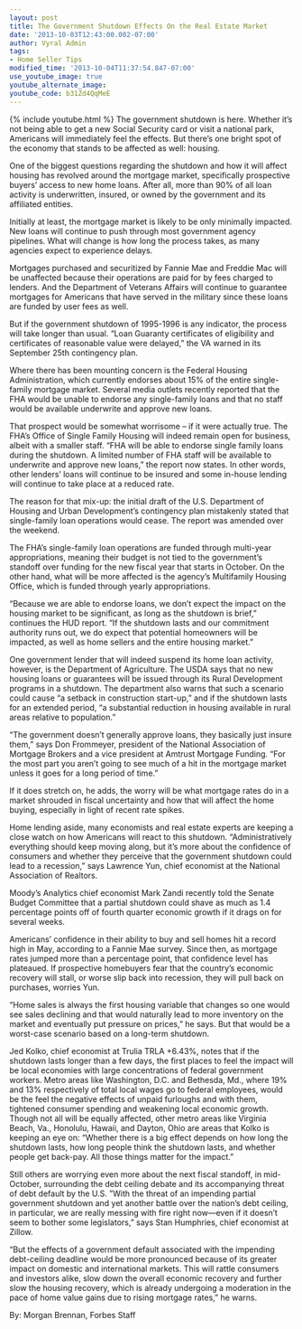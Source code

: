```yaml
---
layout: post
title: The Government Shutdown Effects On the Real Estate Market
date: '2013-10-03T12:43:00.002-07:00'
author: Vyral Admin
tags:
- Home Seller Tips
modified_time: '2013-10-04T11:37:54.847-07:00'
use_youtube_image: true
youtube_alternate_image:
youtube_code: b31Zd4QqMeE
---
```

{% include youtube.html %}
The government shutdown is here. Whether it’s not being able to get a new Social Security card or visit a national park, Americans will immediately feel the effects. But there’s one bright spot of the economy that stands to be affected as well: housing.

One of the biggest questions regarding the shutdown and how it will affect housing has revolved around the mortgage market, specifically prospective buyers’ access to new home loans. After all, more than 90% of all loan activity is underwritten, insured, or owned by the government and its affiliated entities.

Initially at least, the mortgage market is likely to be only minimally impacted. New loans will continue to push through most government agency pipelines. What will change is how long the process takes, as many agencies expect to experience delays.

Mortgages purchased and securitized by Fannie Mae and Freddie Mac will be unaffected because their operations are paid for by fees charged to lenders. And the Department of Veterans Affairs will continue to guarantee mortgages for Americans that have served in the military since these loans are funded by user fees as well.

But if the government shutdown of 1995-1996 is any indicator, the process will take longer than usual. “Loan Guaranty certificates of eligibility and certificates of reasonable value were delayed,” the VA warned in its September 25th contingency plan.

Where there has been mounting concern is the Federal Housing Administration, which currently endorses about 15% of the entire single-family mortgage market. Several media outlets recently reported that the FHA would be unable to endorse any single-family loans and that no staff would be available underwrite and approve new loans.

That prospect would be somewhat worrisome – if it were actually true. The FHA’s Office of Single Family Housing will indeed remain open for business, albeit with a smaller staff. “FHA will be able to endorse single family loans during the shutdown. A limited number of FHA staff will be available to underwrite and approve new loans,” the report now states. In other words, other lenders’ loans will continue to be insured and some in-house lending will continue to take place at a reduced rate.

The reason for that mix-up: the initial draft of the U.S. Department of Housing and Urban Development’s contingency plan mistakenly stated that single-family loan operations would cease. The report was amended over the weekend.

The FHA’s single-family loan operations are funded through multi-year appropriations, meaning their budget is not tied to the government’s standoff over funding for the new fiscal year that starts in October. On the other hand, what will be more affected is the agency’s Multifamily Housing Office, which is funded through yearly appropriations.

“Because we are able to endorse loans, we don’t expect the impact on the housing market to be significant, as long as the shutdown is brief,” continues the HUD report. “If the shutdown lasts and our commitment authority runs out, we do expect that potential homeowners will be impacted, as well as home sellers and the entire housing market.”

One government lender that will indeed suspend its home loan activity, however, is the Department of Agriculture. The USDA says that no new housing loans or guarantees will be issued through its Rural Development programs in a shutdown. The department also warns that such a scenario could cause “a setback in construction start-up,” and if the shutdown lasts for an extended period, “a substantial reduction in housing available in rural areas relative to population.”

“The government doesn’t generally approve loans, they basically just insure them,” says Don Frommeyer, president of the National Association of Mortgage Brokers and a vice president at Amtrust Mortgage Funding. “For the most part you aren’t going to see much of a hit in the mortgage market unless it goes for a long period of time.”

If it does stretch on, he adds, the worry will be what mortgage rates do in a market shrouded in fiscal uncertainty and how that will affect the home buying, especially in light of recent rate spikes.

Home lending aside, many economists and real estate experts are keeping a close watch on how Americans will react to this shutdown. “Administratively everything should keep moving along, but it’s more about the confidence of consumers and whether they perceive that the government shutdown could lead to a recession,” says Lawrence Yun, chief economist at the National Association of Realtors.

Moody’s Analytics chief economist Mark Zandi recently told the Senate Budget Committee that a partial shutdown could shave as much as 1.4 percentage points off of fourth quarter economic growth if it drags on for several weeks.

Americans’ confidence in their ability to buy and sell homes hit a record high in May, according to a Fannie Mae survey. Since then, as mortgage rates jumped more than a percentage point, that confidence level has plateaued.  If prospective homebuyers fear that the country’s economic recovery will stall, or worse slip back into recession, they will pull back on purchases, worries Yun.

“Home sales is always the first housing variable that changes so one would see sales declining and that would naturally lead to more inventory on the market and eventually put pressure on prices,” he says. But that would be a worst-case scenario based on a long-term shutdown.

Jed Kolko, chief economist at Trulia TRLA +6.43%, notes that if the shutdown lasts longer than a few days, the first places to feel the impact will be local economies with large concentrations of federal government workers. Metro areas like Washington, D.C. and Bethesda, Md., where 19% and 13% respectively of total local wages go to federal employees, would be the feel the negative effects of unpaid furloughs and with them, tightened consumer spending and weakening local economic growth. Though not all will be equally affected, other metro areas like Virginia Beach, Va., Honolulu, Hawaii, and Dayton, Ohio are areas that Kolko is keeping an eye on: “Whether there is a big effect depends on how long the shutdown lasts, how long people think the shutdown lasts, and whether people get back-pay. All those things matter for the impact.”

Still others are worrying even more about the next fiscal standoff, in  mid-October, surrounding the debt ceiling debate and its accompanying threat of debt default by the U.S.  ”With the threat of an impending partial government shutdown and yet another battle over the nation’s debt ceiling, in particular, we are really messing with fire right now—even if it doesn’t seem to bother some legislators,” says Stan Humphries, chief economist at Zillow.

“But the effects of a government default associated with the impending debt-ceiling deadline would be more pronounced because of its greater impact on domestic and international markets. This will rattle consumers and investors alike, slow down the overall economic recovery and further slow the housing recovery, which is already undergoing a moderation in the pace of home value gains due to rising mortgage rates,” he warns.

By:  Morgan Brennan, Forbes Staff
